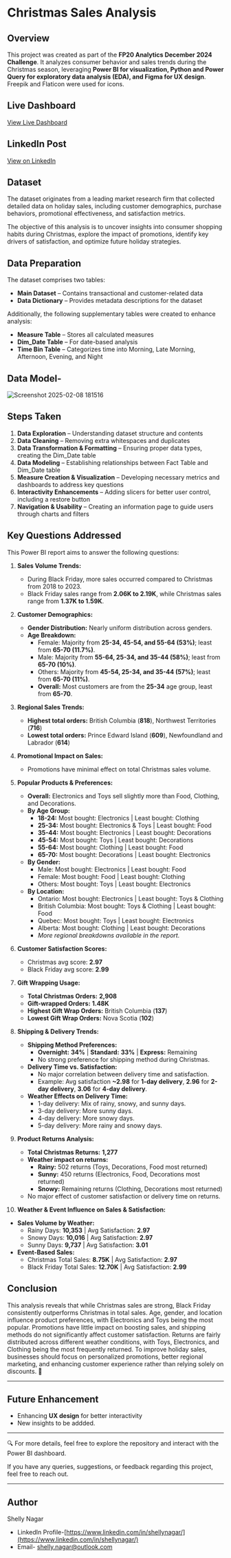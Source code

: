 # Christmas Sales Analysis

## Overview
This project was created as part of the **FP20 Analytics December 2024 Challenge**. It analyzes consumer behavior and sales trends during the Christmas season, leveraging **Power BI for visualization, Python and Power Query for exploratory data analysis (EDA), and Figma for UX design**. Freepik and Flaticon were used for icons.

## Live Dashboard
[View Live Dashboard](https://app.powerbi.com/view?r=eyJrIjoiMjgxMDU2MmItYzczZS00YWRhLWE3MGYtNjNjNzEzOWQ0N2E5IiwidCI6IjQ2NTRiNmYxLTBlNDctNDU3OS1hOGExLTAyZmU5ZDk0M2M3YiIsImMiOjl9)

## LinkedIn Post
[View on LinkedIn](https://www.linkedin.com/feed/update/urn:li:activity:7277589250911477760?utm_source=share&utm_medium=member_desktop&rcm=ACoAACm_MdkBAINlDpBdpb0l7ExWMWsm7jLltdM)

## Dataset
The dataset originates from a leading market research firm that collected detailed data on holiday sales, including customer demographics, purchase behaviors, promotional effectiveness, and satisfaction metrics. 

The objective of this analysis is to uncover insights into consumer shopping habits during Christmas, explore the impact of promotions, identify key drivers of satisfaction, and optimize future holiday strategies.

## Data Preparation
The dataset comprises two tables:
- **Main Dataset** – Contains transactional and customer-related data
- **Data Dictionary** – Provides metadata descriptions for the dataset

Additionally, the following supplementary tables were created to enhance analysis:
- **Measure Table** – Stores all calculated measures
- **Dim_Date Table** – For date-based analysis
- **Time Bin Table** – Categorizes time into Morning, Late Morning, Afternoon, Evening, and Night

## Data Model-
![Screenshot 2025-02-08 181516](https://github.com/user-attachments/assets/95096c90-ae3f-4360-9832-50fe8aa839da)

## Steps Taken
1. **Data Exploration** – Understanding dataset structure and contents
2. **Data Cleaning** – Removing extra whitespaces and duplicates
3. **Data Transformation & Formatting** – Ensuring proper data types, creating the Dim_Date table
4. **Data Modeling** – Establishing relationships between Fact Table and Dim_Date table
5. **Measure Creation & Visualization** – Developing necessary metrics and dashboards to address key questions
6. **Interactivity Enhancements** – Adding slicers for better user control, including a restore button
7. **Navigation & Usability** – Creating an information page to guide users through charts and filters

## Key Questions Addressed
This Power BI report aims to answer the following questions:

1. **Sales Volume Trends:**
   - During Black Friday, more sales occurred compared to Christmas from 2018 to 2023.
   - Black Friday sales range from **2.06K to 2.19K**, while Christmas sales range from **1.37K to 1.59K**.

2. **Customer Demographics:**
   - **Gender Distribution:** Nearly uniform distribution across genders.
   - **Age Breakdown:**
     - Female: Majority from **25-34, 45-54, and 55-64 (53%)**; least from **65-70 (11.7%)**.
     - Male: Majority from **55-64, 25-34, and 35-44 (58%)**; least from **65-70 (10%)**.
     - Others: Majority from **45-54, 25-34, and 35-44 (57%)**; least from **65-70 (11%)**.
     - **Overall:** Most customers are from the **25-34** age group, least from **65-70**.

3. **Regional Sales Trends:**
   - **Highest total orders:** British Columbia (**818**), Northwest Territories (**716**)
   - **Lowest total orders:** Prince Edward Island (**609**), Newfoundland and Labrador (**614**)

4. **Promotional Impact on Sales:**
   - Promotions have minimal effect on total Christmas sales volume.

5. **Popular Products & Preferences:**
   - **Overall:** Electronics and Toys sell slightly more than Food, Clothing, and Decorations.
   - **By Age Group:**
     - **18-24:** Most bought: Electronics | Least bought: Clothing
     - **25-34:** Most bought: Electronics & Toys | Least bought: Food
     - **35-44:** Most bought: Electronics | Least bought: Decorations
     - **45-54:** Most bought: Toys | Least bought: Decorations
     - **55-64:** Most bought: Clothing | Least bought: Food
     - **65-70:** Most bought: Decorations | Least bought: Electronics
   - **By Gender:**
     - Male: Most bought: Electronics | Least bought: Food
     - Female: Most bought: Food | Least bought: Clothing
     - Others: Most bought: Toys | Least bought: Electronics
   - **By Location:**
     - Ontario: Most bought: Electronics | Least bought: Toys & Clothing
     - British Columbia: Most bought: Toys & Clothing | Least bought: Food
     - Quebec: Most bought: Toys | Least bought: Electronics
     - Alberta: Most bought: Clothing | Least bought: Decorations
     - *More regional breakdowns available in the report.*

6. **Customer Satisfaction Scores:**
   - Christmas avg score: **2.97**
   - Black Friday avg score: **2.99**

7. **Gift Wrapping Usage:**
   - **Total Christmas Orders:** **2,908**
   - **Gift-wrapped Orders:** **1.48K**
   - **Highest Gift Wrap Orders:** British Columbia (**137**)
   - **Lowest Gift Wrap Orders:** Nova Scotia (**102**)

8. **Shipping & Delivery Trends:**
   - **Shipping Method Preferences:**
     - **Overnight:** **34%** | **Standard:** **33%** | **Express:** Remaining
     - No strong preference for shipping method during Christmas.
   - **Delivery Time vs. Satisfaction:**
     - No major correlation between delivery time and satisfaction.
     - Example: Avg satisfaction **~2.98** for **1-day delivery**, **2.96** for **2-day delivery**, **3.06** for **4-day delivery**.
   - **Weather Effects on Delivery Time:**
     - 1-day delivery: Mix of rainy, snowy, and sunny days.
     - 3-day delivery: More sunny days.
     - 4-day delivery: More snowy days.
     - 5-day delivery: More rainy and snowy days.

9. **Product Returns Analysis:**
   - **Total Christmas Returns:** **1,277**
   - **Weather impact on returns:**
     - **Rainy:** 502 returns (Toys, Decorations, Food most returned)
     - **Sunny:** 450 returns (Electronics, Food, Decorations most returned)
     - **Snowy:** Remaining returns (Clothing, Decorations most returned)
   - No major effect of customer satisfaction or delivery time on returns.

10. **Weather & Event Influence on Sales & Satisfaction:**
   - **Sales Volume by Weather:**
     - Rainy Days: **10,353** | Avg Satisfaction: **2.97**
     - Snowy Days: **10,016** | Avg Satisfaction: **2.97**
     - Sunny Days: **9,737** | Avg Satisfaction: **3.01**
   - **Event-Based Sales:**
     - Christmas Total Sales: **8.75K** | Avg Satisfaction: **2.97**
     - Black Friday Total Sales: **12.70K** | Avg Satisfaction: **2.99**

## Conclusion
This analysis reveals that while Christmas sales are strong, Black Friday consistently outperforms Christmas in total sales. Age, gender, and location influence product preferences, with Electronics and Toys being the most popular. Promotions have little impact on boosting sales, and shipping methods do not significantly affect customer satisfaction. Returns are fairly distributed across different weather conditions, with Toys, Electronics, and Clothing being the most frequently returned. To improve holiday sales, businesses should focus on personalized promotions, better regional marketing, and enhancing customer experience rather than relying solely on discounts. 🚀

--- 
## Future Enhancement
- Enhancing **UX design** for better interactivity
- New insights to be addded.

---
🔍 For more details, feel free to explore the repository and interact with the Power BI dashboard.

If you have any queries, suggestions, or feedback regarding this project, feel free to reach out.

---
## Author
Shelly Nagar
 - LinkedIn Profile-[https://www.linkedin.com/in/shellynagar/](https://www.linkedin.com/in/shellynagar/)
 - Email- [shelly.nagar@outlook.com](mailto:shelly.nagar@outlook.com)
